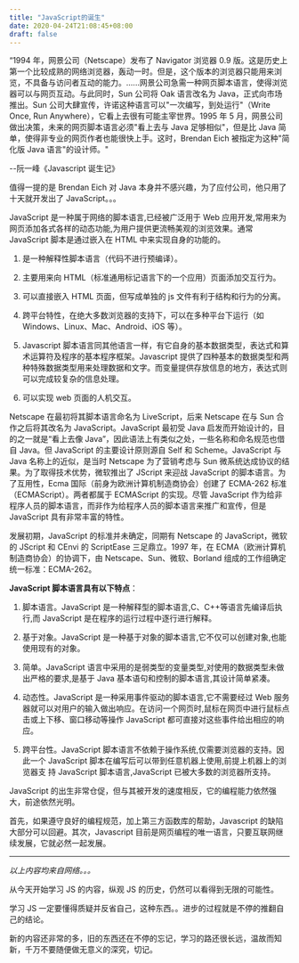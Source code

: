 ```yaml
---
title: "JavaScript的诞生"
date: 2020-04-24T21:08:45+08:00
draft: false
---
```


“1994 年，网景公司（Netscape）发布了 Navigator 浏览器 0.9 版。这是历史上第一个比较成熟的网络浏览器，轰动一时。但是，这个版本的浏览器只能用来浏览，不具备与访问者互动的能力。......网景公司急需一种网页脚本语言，使得浏览器可以与网页互动。与此同时，Sun 公司将 Oak 语言改名为 Java，正式向市场推出。Sun 公司大肆宣传，许诺这种语言可以"一次编写，到处运行"（Write Once, Run Anywhere），它看上去很有可能主宰世界。1995 年 5 月，网景公司做出决策，未来的网页脚本语言必须"看上去与 Java 足够相似"，但是比 Java 简单，使得非专业的网页作者也能很快上手。这时，Brendan Eich 被指定为这种"简化版 Java 语言"的设计师。"

--阮一峰《Javascript 诞生记》

值得一提的是 Brendan Eich 对 Java 本身并不感兴趣，为了应付公司，他只用了十天就开发出了 JavaScript。。。

JavaScript 是一种属于网络的脚本语言,已经被广泛用于 Web 应用开发,常用来为网页添加各式各样的动态功能,为用户提供更流畅美观的浏览效果。通常 JavaScript 脚本是通过嵌入在 HTML 中来实现自身的功能的。

1. 是一种解释性脚本语言（代码不进行预编译）。

2. 主要用来向 HTML（标准通用标记语言下的一个应用）页面添加交互行为。

3. 可以直接嵌入 HTML 页面，但写成单独的 js 文件有利于结构和行为的分离。

4. 跨平台特性，在绝大多数浏览器的支持下，可以在多种平台下运行（如 Windows、Linux、Mac、Android、iOS 等）。

5. Javascript 脚本语言同其他语言一样，有它自身的基本数据类型，表达式和算术运算符及程序的基本程序框架。Javascript 提供了四种基本的数据类型和两种特殊数据类型用来处理数据和文字。而变量提供存放信息的地方，表达式则可以完成较复杂的信息处理。

6. 可以实现 web 页面的人机交互。

Netscape 在最初将其脚本语言命名为 LiveScript，后来 Netscape 在与 Sun 合作之后将其改名为 JavaScript。JavaScript 最初受 Java 启发而开始设计的，目的之一就是“看上去像 Java”，因此语法上有类似之处，一些名称和命名规范也借自 Java。但 JavaScript 的主要设计原则源自 Self 和 Scheme。JavaScript 与 Java 名称上的近似，是当时 Netscape 为了营销考虑与 Sun 微系统达成协议的结果。为了取得技术优势，微软推出了 JScript 来迎战 JavaScript 的脚本语言。为了互用性，Ecma 国际（前身为欧洲计算机制造商协会）创建了 ECMA-262 标准（ECMAScript）。两者都属于 ECMAScript 的实现。尽管 JavaScript 作为给非程序人员的脚本语言，而非作为给程序人员的脚本语言来推广和宣传，但是 JavaScript 具有非常丰富的特性。

发展初期，JavaScript 的标准并未确定，同期有 Netscape 的 JavaScript，微软的 JScript 和 CEnvi 的 ScriptEase 三足鼎立。1997 年，在 ECMA（欧洲计算机制造商协会）的协调下，由 Netscape、Sun、微软、Borland 组成的工作组确定统一标准：ECMA-262。

**JavaScript 脚本语言具有以下特点**：

1. 脚本语言。JavaScript 是一种解释型的脚本语言,C、C++等语言先编译后执行,而 JavaScript 是在程序的运行过程中逐行进行解释。

2. 基于对象。JavaScript 是一种基于对象的脚本语言,它不仅可以创建对象,也能使用现有的对象。

3. 简单。JavaScript 语言中采用的是弱类型的变量类型,对使用的数据类型未做出严格的要求,是基于 Java 基本语句和控制的脚本语言,其设计简单紧凑。

4. 动态性。JavaScript 是一种采用事件驱动的脚本语言,它不需要经过 Web 服务器就可以对用户的输入做出响应。在访问一个网页时,鼠标在网页中进行鼠标点击或上下移、窗口移动等操作 JavaScript 都可直接对这些事件给出相应的响应。

5. 跨平台性。JavaScript 脚本语言不依赖于操作系统,仅需要浏览器的支持。因此一个 JavaScript 脚本在编写后可以带到任意机器上使用,前提上机器上的浏览器支 持 JavaScript 脚本语言,JavaScript 已被大多数的浏览器所支持。

JavaScript 的出生非常仓促，但与其被开发的速度相反，它的编程能力依然强大，前途依然光明。

首先，如果遵守良好的编程规范，加上第三方函数库的帮助，Javascript 的缺陷大部分可以回避。其次，Javascript 目前是网页编程的唯一语言，只要互联网继续发展，它就必然一起发展。

---

_以上内容均来自网络。。。_

从今天开始学习 JS 的内容，纵观 JS 的历史，仍然可以看得到无限的可能性。

学习 JS 一定要懂得质疑并反省自己，这种东西。。进步的过程就是不停的推翻自己的结论。

新的内容还非常的多，旧的东西还在不停的忘记，学习的路还很长远，温故而知新，千万不要随便做无意义的深究，切记。
